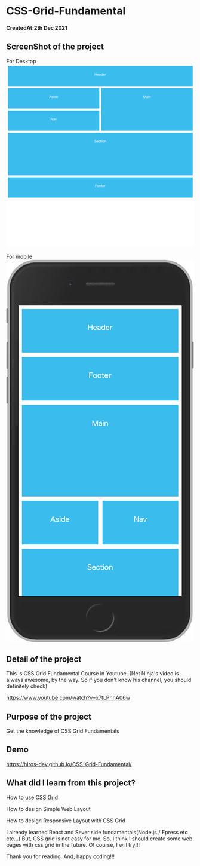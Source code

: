 # CSS-Grid-Fundamental

<h4>CreatedAt:2th Dec 2021</h4> 

## ScreenShot of the project

For Desktop
<img src="images/desktop.png"/>

For mobile
<img src="images/phone.png"/>


## Detail of the project

This is CSS Grid Fundamental Course in Youtube.
(Net Ninja's video is always awesome, by the way. 
 So if you don't know his channel, you should definitely check)

https://www.youtube.com/watch?v=x7tLPhnA06w

## Purpose of the project

Get the knowledge of CSS Grid Fundamentals

## Demo

https://hiros-dev.github.io/CSS-Grid-Fundamental/


## What did I learn from this project?

<p>How to use CSS Grid</p>
<p>How to design Simple Web Layout</p>
<p>How to design Responsive Layout with CSS Grid</p>

I already learned React and Sever side fundamentals(Node.js / Epress etc etc...)
But, CSS grid is not easy for me.
So, I think I should create some web pages with css grid in the future.
Of course, I will try!!!

Thank you for reading. And, happy coding!!!
